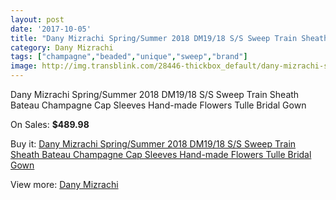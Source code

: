 ```yaml
---
layout: post
date: '2017-10-05'
title: "Dany Mizrachi Spring/Summer 2018 DM19/18 S/S Sweep Train Sheath Bateau Champagne Cap Sleeves Hand-made Flowers Tulle Bridal Gown"
category: Dany Mizrachi
tags: ["champagne","beaded","unique","sweep","brand"]
image: http://img.transblink.com/28446-thickbox_default/dany-mizrachi-spring-summer-2018-dm19-18-s-s-sweep-train-sheath-bateau-champagne-cap-sleeves-hand-made-flowers-tulle-bridal-gown.jpg
---
```

Dany Mizrachi Spring/Summer 2018 DM19/18 S/S Sweep Train Sheath Bateau Champagne Cap Sleeves Hand-made Flowers Tulle Bridal Gown

On Sales: **$489.98**
<a href="https://www.transblink.com/en/dany-mizrachi/9292-dany-mizrachi-spring-summer-2018-dm19-18-s-s-sweep-train-sheath-bateau-champagne-cap-sleeves-hand-made-flowers-tulle-bridal-gown.html"><amp-img layout="responsive" width="600" height="600" src="//img.transblink.com/28446-thickbox_default/dany-mizrachi-spring-summer-2018-dm19-18-s-s-sweep-train-sheath-bateau-champagne-cap-sleeves-hand-made-flowers-tulle-bridal-gown.jpg" alt="Dany Mizrachi Spring/Summer 2018 DM19/18 S/S Sweep Train Sheath Bateau Champagne Cap Sleeves Hand-made Flowers Tulle Bridal Gown 0" /></a>
<a href="https://www.transblink.com/en/dany-mizrachi/9292-dany-mizrachi-spring-summer-2018-dm19-18-s-s-sweep-train-sheath-bateau-champagne-cap-sleeves-hand-made-flowers-tulle-bridal-gown.html"><amp-img layout="responsive" width="600" height="600" src="//img.transblink.com/28451-thickbox_default/dany-mizrachi-spring-summer-2018-dm19-18-s-s-sweep-train-sheath-bateau-champagne-cap-sleeves-hand-made-flowers-tulle-bridal-gown.jpg" alt="Dany Mizrachi Spring/Summer 2018 DM19/18 S/S Sweep Train Sheath Bateau Champagne Cap Sleeves Hand-made Flowers Tulle Bridal Gown 1" /></a>
<a href="https://www.transblink.com/en/dany-mizrachi/9292-dany-mizrachi-spring-summer-2018-dm19-18-s-s-sweep-train-sheath-bateau-champagne-cap-sleeves-hand-made-flowers-tulle-bridal-gown.html"><amp-img layout="responsive" width="600" height="600" src="//img.transblink.com/28450-thickbox_default/dany-mizrachi-spring-summer-2018-dm19-18-s-s-sweep-train-sheath-bateau-champagne-cap-sleeves-hand-made-flowers-tulle-bridal-gown.jpg" alt="Dany Mizrachi Spring/Summer 2018 DM19/18 S/S Sweep Train Sheath Bateau Champagne Cap Sleeves Hand-made Flowers Tulle Bridal Gown 2" /></a>
<a href="https://www.transblink.com/en/dany-mizrachi/9292-dany-mizrachi-spring-summer-2018-dm19-18-s-s-sweep-train-sheath-bateau-champagne-cap-sleeves-hand-made-flowers-tulle-bridal-gown.html"><amp-img layout="responsive" width="600" height="600" src="//img.transblink.com/28449-thickbox_default/dany-mizrachi-spring-summer-2018-dm19-18-s-s-sweep-train-sheath-bateau-champagne-cap-sleeves-hand-made-flowers-tulle-bridal-gown.jpg" alt="Dany Mizrachi Spring/Summer 2018 DM19/18 S/S Sweep Train Sheath Bateau Champagne Cap Sleeves Hand-made Flowers Tulle Bridal Gown 3" /></a>
<a href="https://www.transblink.com/en/dany-mizrachi/9292-dany-mizrachi-spring-summer-2018-dm19-18-s-s-sweep-train-sheath-bateau-champagne-cap-sleeves-hand-made-flowers-tulle-bridal-gown.html"><amp-img layout="responsive" width="600" height="600" src="//img.transblink.com/28448-thickbox_default/dany-mizrachi-spring-summer-2018-dm19-18-s-s-sweep-train-sheath-bateau-champagne-cap-sleeves-hand-made-flowers-tulle-bridal-gown.jpg" alt="Dany Mizrachi Spring/Summer 2018 DM19/18 S/S Sweep Train Sheath Bateau Champagne Cap Sleeves Hand-made Flowers Tulle Bridal Gown 4" /></a>
<a href="https://www.transblink.com/en/dany-mizrachi/9292-dany-mizrachi-spring-summer-2018-dm19-18-s-s-sweep-train-sheath-bateau-champagne-cap-sleeves-hand-made-flowers-tulle-bridal-gown.html"><amp-img layout="responsive" width="600" height="600" src="//img.transblink.com/28447-thickbox_default/dany-mizrachi-spring-summer-2018-dm19-18-s-s-sweep-train-sheath-bateau-champagne-cap-sleeves-hand-made-flowers-tulle-bridal-gown.jpg" alt="Dany Mizrachi Spring/Summer 2018 DM19/18 S/S Sweep Train Sheath Bateau Champagne Cap Sleeves Hand-made Flowers Tulle Bridal Gown 5" /></a>

Buy it: [Dany Mizrachi Spring/Summer 2018 DM19/18 S/S Sweep Train Sheath Bateau Champagne Cap Sleeves Hand-made Flowers Tulle Bridal Gown](https://www.transblink.com/en/dany-mizrachi/9292-dany-mizrachi-spring-summer-2018-dm19-18-s-s-sweep-train-sheath-bateau-champagne-cap-sleeves-hand-made-flowers-tulle-bridal-gown.html "Dany Mizrachi Spring/Summer 2018 DM19/18 S/S Sweep Train Sheath Bateau Champagne Cap Sleeves Hand-made Flowers Tulle Bridal Gown")

View more: [Dany Mizrachi](https://www.transblink.com/en/82-dany-mizrachi "Dany Mizrachi")
